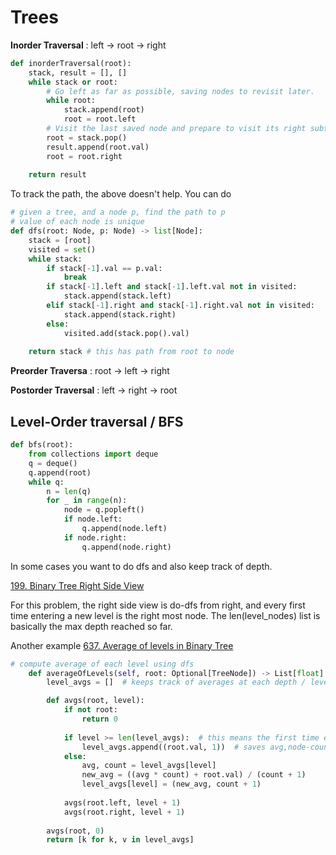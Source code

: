 # Trees

**Inorder Traversal** : left → root → right

```python
def inorderTraversal(root):
    stack, result = [], []
    while stack or root:
        # Go left as far as possible, saving nodes to revisit later.
        while root:
            stack.append(root)
            root = root.left
        # Visit the last saved node and prepare to visit its right subtree.
        root = stack.pop()
        result.append(root.val)
        root = root.right
    
    return result
```
To track the path, the above doesn't help. You can do
```python
# given a tree, and a node p, find the path to p
# value of each node is unique
def dfs(root: Node, p: Node) -> list[Node]:
    stack = [root]
    visited = set()
    while stack:
        if stack[-1].val == p.val:
            break
        if stack[-1].left and stack[-1].left.val not in visited:
            stack.append(stack.left)
        elif stack[-1].right and stack[-1].right.val not in visited:
            stack.append(stack.right)
        else:
            visited.add(stack.pop().val)
    
    return stack # this has path from root to node
```


**Preorder Traversa** : root → left → right

**Postorder Traversal** : left → right → root

## Level-Order traversal / BFS
```python
def bfs(root):
    from collections import deque
    q = deque()
    q.append(root)
    while q:
        n = len(q)
        for _ in range(n):
            node = q.popleft()
            if node.left:
                q.append(node.left)
            if node.right:
                q.append(node.right)
```

In some cases you want to do dfs and also keep track of depth. 

[199. Binary Tree Right Side View](https://leetcode.com/problems/binary-tree-right-side-view/description/?)

For this problem, the right side view is do-dfs from right, and every first time entering a new level is the right most node.
The len(level_nodes) list is basically the max depth reached so far.


Another example
[637. Average of levels in Binary Tree](https://leetcode.com/problems/average-of-levels-in-binary-tree/description/?)
```python
# compute average of each level using dfs
    def averageOfLevels(self, root: Optional[TreeNode]) -> List[float]:
        level_avgs = []  # keeps track of averages at each depth / level

        def avgs(root, level):
            if not root:
                return 0
            
            if level >= len(level_avgs):  # this means the first time entering new level
                level_avgs.append((root.val, 1))  # saves avg,node-count
            else:
                avg, count = level_avgs[level]
                new_avg = ((avg * count) + root.val) / (count + 1)
                level_avgs[level] = (new_avg, count + 1)
            
            avgs(root.left, level + 1)
            avgs(root.right, level + 1)
        
        avgs(root, 0)
        return [k for k, v in level_avgs]

